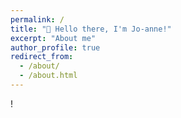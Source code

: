 ```yaml
---
permalink: /
title: "👋 Hello there, I'm Jo-anne!"
excerpt: "About me"
author_profile: true
redirect_from:
  - /about/
  - /about.html
---
```


!
